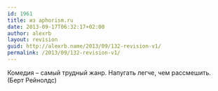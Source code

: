 ```yaml
---
id: 1961
title: из aphorism.ru
date: 2013-09-17T06:32:17+02:00
author: alexrb
layout: revision
guid: http://alexrb.name/2013/09/132-revision-v1/
permalink: /2013/09/132-revision-v1/
---
```

Комедия &#8211; самый трудный жанр. Напугать легче, чем рассмешить.  
(Берт Рейнолдс)